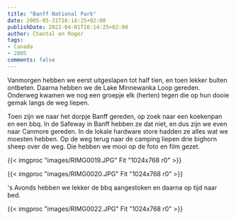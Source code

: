```yaml
---
title: "Banff National Park"
date: 2005-05-31T16:14:25+02:00
publishDate: 2022-04-01T16:14:25+02:00
author: Chantal en Roger
tags:
- Canada
- 2005
comments: false
---
```


Vanmorgen hebben we eerst uitgeslapen tot half tien, en toen lekker buiten ontbeten. Daarna hebben we de Lake Minnewanka Loop gereden. Onderweg kwamen we nog een groepje elk (herten) tegen die op hun dooie gemak langs de weg liepen.

Toen zijn we naar het dorpje Banff gereden, op zoek naar een koekenpan en een bbq. In de Safeway in Banff hebben ze dat niet, en dus zijn we even naar Canmore gereden. In de lokale hardware store hadden ze alles wat we moesten hebben. Op de weg terug naar de camping liepen drie bighorn sheep over de weg. Die hebben we mooi op de foto en film gezet.

{{< imgproc "images/RIMG0019.JPG" Fit "1024x768 r0" >}}

{{< imgproc "images/RIMG0020.JPG" Fit "1024x768 r0" >}}

's Avonds hebben we lekker de bbq aangestoken en daarna op tijd naar bed.

{{< imgproc "images/RIMG0022.JPG" Fit "1024x768 r0" >}}
